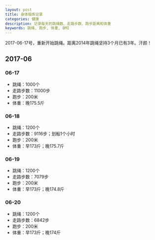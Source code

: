 ```yaml
---
layout: post
title: 身体锻炼记录
categories: 健康
description: 记录每天的跳绳数、走路步数、跑步距离和体重
keywords: 跳绳, 跑步, 体重, BMI
---
```


2017-06-17号，重新开始跳绳。距离2014年跳绳坚持3个月已有3年。汗颜！
## 2017-06

### 06-17

* 跳绳：1000个
* 走路步数：11000步
* 跑步：200米
* 体重：晚175.5斤

### 06-18

* 跳绳：1200个
* 走路步数：9116步；划船1个小时
* 跑步：200米
* 体重：早173斤；晚175.7斤
  
### 06-19  

* 跳绳：1200个
* 走路步数：7079步
* 跑步：200米
* 体重：早173斤；晚174.8斤

### 06-20  

* 跳绳：1200个
* 走路步数：6842步
* 跑步：200米
* 体重：早173斤；晚174斤
